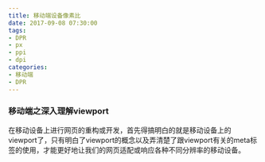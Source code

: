 ```yaml
---
title: 移动端设备像素比
date: 2017-09-08 07:30:00
tags: 
- DPR
- px
- ppi
- dpi
categories:
- 移动端
- DPR
---
```


### 移动端之深入理解viewport
在移动设备上进行网页的重构或开发，首先得搞明白的就是移动设备上的viewport了，只有明白了viewport的概念以及弄清楚了跟viewport有关的meta标签的使用，才能更好地让我们的网页适配或响应各种不同分辨率的移动设备。
